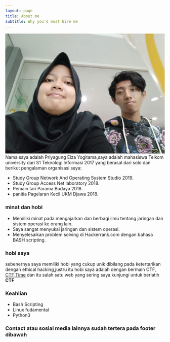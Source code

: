 ```yaml
---
layout: page
title: About me
subtitle: Why you'd must hire me
---
```

![](/img/picAboutMe.jpeg)
Nama saya adalah Priyagung Elza Yogitama,saya adalah mahasiswa Telkom university dari S1 Teknologi Informasi 2017 yang berasal dari solo dan berikut pengalaman organisasi saya:

- Study Group Network And Operating System Studio 2019.
- Study Group Access Net laboratory 2018.
- Pemain tari Parama Budaya 2018.
- panitia Pagelaran Kecil UKM Djawa 2018.

### minat dan hobi
- Memiliki minat pada mengajarkan dan berbagi ilmu tentang jaringan dan sistem operasi ke orang lain.
- Saya sangat menyukai jaringan dan sistem operasi.
- Menyelesaikan problem solving di Hackerrank.com dengan bahasa BASH scripting.

### hobi saya

sebenernya saya memiliki hobi yang cukup unik dibilang pada ketertarikan dengan ethical hacking,justru itu hobi saya adalah dengan bermain CTF, [CTF Time](https://ctftime.org) dan itu salah satu web yang sering saya kunjungi untuk berlatih **CTF**

### Keahlian
- Bash Scripting
- Linux fudamental
- Python3 

### Contact atau sosial media lainnya sudah tertera pada footer dibawah
